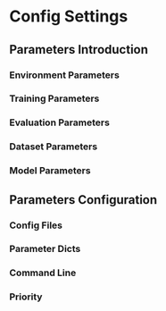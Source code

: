 # Config Settings

## Parameters Introduction

### Environment Parameters

### Training Parameters

### Evaluation Parameters

### Dataset Parameters

### Model Parameters

## Parameters Configuration

### Config Files

### Parameter Dicts

### Command Line

### Priority

